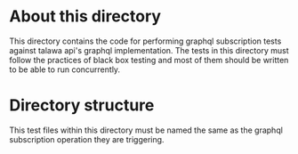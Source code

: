 # About this directory

This directory contains the code for performing graphql subscription tests against talawa api's graphql implementation. The tests in this directory must follow the practices of black box testing and most of them should be written to be able to run concurrently.

# Directory structure

This test files within this directory must be named the same as the graphql subscription operation they are triggering.